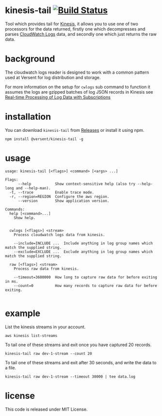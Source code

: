 # kinesis-tail [![Build Status](https://travis-ci.org/Versent/kinesis-tail.svg?branch=master)](https://travis-ci.org/Versent/kinesis-tail)

Tool which provides tail for [Kinesis](https://aws.amazon.com/kinesis/streams/), it allows you to use one of two processors for the data returned, firstly one which decompresses and parses [CloudWatch Logs](http://docs.aws.amazon.com/AmazonCloudWatch/latest/logs/WhatIsCloudWatchLogs.html) data, and secondly one which just returns the raw data.

# background

The cloudwatch logs reader is designed to work with a common pattern used at Versent for log distribution and storage.

For more information on the setup for `cwlogs` sub command to function it assumes the logs are gzipped batches of log JSON records in Kinesis see [Real-time Processing of Log Data with Subscriptions](http://docs.aws.amazon.com/AmazonCloudWatch/latest/logs/CreateDestination.html)

# installation

You can download `kinesis-tail` from [Releases](https://github.com/Versent/kinesis-tail/releases) or install it using npm.

```
npm install @versent/kinesis-tail -g
```

# usage

```
usage: kinesis-tail [<flags>] <command> [<args> ...]

Flags:
      --help           Show context-sensitive help (also try --help-long and --help-man).
  -t, --trace          Enable trace mode.
  -r, --region=REGION  Configure the aws region.
      --version        Show application version.

Commands:
  help [<command>...]
    Show help.


  cwlogs [<flags>] <stream>
    Process cloudwatch logs data from kinesis.

    --include=INCLUDE ...  Include anything in log group names which match the supplied string.
    --exclude=EXCLUDE ...  Exclude anything in log group names which match the supplied string.

  raw [<flags>] <stream>
    Process raw data from kinesis.

    --timeout=3600000  How long to capture raw data for before exiting in ms.
    --count=0          How many records to capture raw data for before exiting.


```

# example

List the kinesis streams in your account.

```
aws kinesis list-streams
```

To tail one of these streams and exit once you have captured 20 records.

```
kinesis-tail raw dev-1-stream --count 20
```

To tail one of these streams and exit after 30 seconds, and write the data to a file.

```
kinesis-tail raw dev-1-stream --timeout 30000 | tee data.log
```

# license

This code is released under MIT License.


